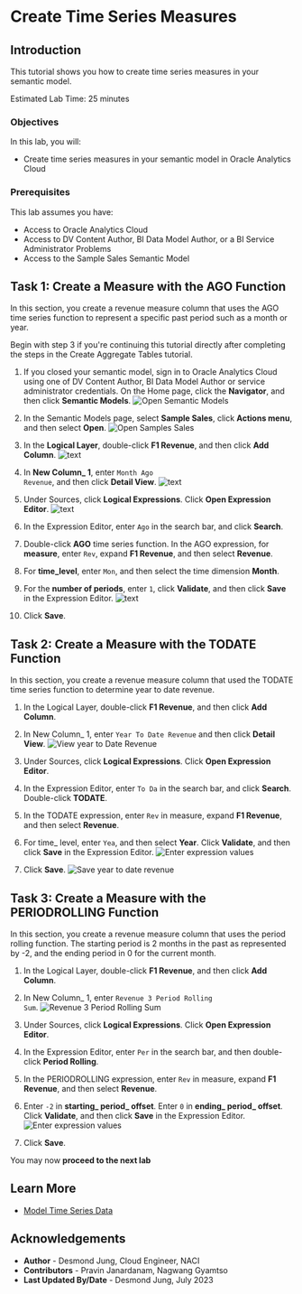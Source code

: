 # Create Time Series Measures

## Introduction

This tutorial shows you how to create time series measures in your semantic model.


Estimated Lab Time: 25 minutes

### Objectives

In this lab, you will:
* Create time series measures in your semantic model in Oracle Analytics Cloud

### Prerequisites

This lab assumes you have:
* Access to Oracle Analytics Cloud
* Access to DV Content Author, BI Data Model Author, or a BI Service Administrator Problems
* Access to the Sample Sales Semantic Model


## Task 1: Create a Measure with the AGO Function

In this section, you create a revenue measure column that uses the AGO time series function to represent a specific past period such as a month or year.

Begin with step 3 if you're continuing this tutorial directly after completing the steps in the Create Aggregate Tables tutorial.

1. If you closed your semantic model, sign in to Oracle Analytics Cloud using one of DV Content Author, BI Data Model Author or service administrator credentials. On the Home page, click the **Navigator**, and then click **Semantic Models**.
    ![Open Semantic Models](./images/semantic-models.png)
2. In the Semantic Models page, select **Sample Sales**, click **Actions menu**, and then select **Open**.
    ![Open Samples Sales](./images/open-sample-sales.png)
3. In the **Logical Layer**, double-click **F1 Revenue**, and then click **Add Column**.
    ![text](./images/f1-revenue-add-column.png)
4. In **New Column_ 1**, enter <code>Month Ago Revenue</code>, and then click **Detail View**.
    ![text](./images/month-ago-revenue-open-detail.png)
5. Under Sources, click **Logical Expressions**. Click **Open Expression Editor**.
    ![text](./images/f1-revenue-expression.png)
6. In the Expression Editor, enter <code>Ago</code> in the search bar, and click **Search**.

7. Double-click **AGO** time series function. In the AGO expression, for **measure**, enter <code>Rev</code>, expand **F1 Revenue**, and then select **Revenue**.

8. For **time_level**, enter <code>Mon</code>, and then select the time dimension **Month**.

9. For the **number of periods**, enter <code>1</code>, click **Validate**, and then click **Save** in the Expression Editor.
    ![text](./images/month-ago-revenue.png)
10. Click **Save**.

## Task 2: Create a Measure with the TODATE Function

In this section, you create a revenue measure column that used the TODATE time series function to determine year to date revenue.

1. In the Logical Layer, double-click **F1 Revenue**, and then click **Add Column**.

2. In New Column_ 1, enter <code>Year To Date Revenue</code> and then click **Detail View**.
    ![View year to Date Revenue](./images/yeartodaterevenue.png)

3. Under Sources, click **Logical Expressions**. Click **Open Expression Editor**.

4. In the Expression Editor, enter <code>To Da</code> in the search bar, and click **Search**. Double-click **TODATE**.

5. In the TODATE expression, enter <code>Rev</code> in measure, expand **F1 Revenue**, and then select **Revenue**.

6. For time_ level, enter <code>Yea</code>, and then select **Year**. Click **Validate**, and then click **Save** in the Expression Editor.
    ![Enter expression values](./images/yeartodaterevenue-expression.png)

7. Click **Save**.
    ![Save year to date revenue](./images/year-to-date-revenue.png)

## Task 3: Create a Measure with the PERIODROLLING Function

In this section, you create a revenue measure column that uses the period rolling function. The starting period is 2 months in the past as represented by -2, and the ending period in 0 for the current month.

1. In the Logical Layer, double-click **F1 Revenue**, and then click **Add Column**.

2. In New Column_ 1, enter <code>Revenue 3 Period Rolling Sum</code>.
    ![Revenue 3 Period Rolling Sum](./images/revenue-3-period-rolling-sum.png)
3. Under Sources, click **Logical Expressions**. Click **Open Expression Editor**.

4. In the Expression Editor, enter <code>Per</code> in the search bar, and then double-click **Period Rolling**.

5. In the PERIODROLLING expression, enter <code>Rev</code> in measure, expand **F1 Revenue**, and then select **Revenue**.

6. Enter <code>-2</code> in **starting_ period_ offset**. Enter <code>0</code> in **ending_ period_ offset**. Click **Validate**, and then click **Save** in the Expression Editor.
    ![Enter expression values](./images/period-rolling-expression.png)
7. Click **Save**.

You may now **proceed to the next lab**

## Learn More
* [Model Time Series Data](https://docs.oracle.com/en/cloud/paas/analytics-cloud/acmdg/model-time-series-data.html#GUID-D390BE0D-EB9F-48EB-A686-A0AFDA12AD72)

## Acknowledgements
* **Author** - Desmond Jung, Cloud Engineer, NACI
* **Contributors** - Pravin Janardanam, Nagwang Gyamtso
* **Last Updated By/Date** - Desmond Jung, July 2023

